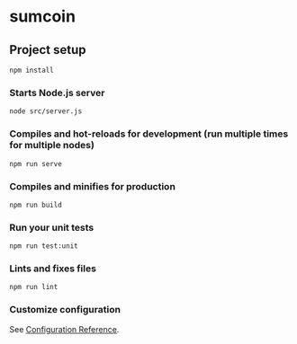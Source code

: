 # sumcoin

## Project setup
```
npm install
```

### Starts Node.js server
```
node src/server.js
```

### Compiles and hot-reloads for development (run multiple times for multiple nodes)
```
npm run serve
```

### Compiles and minifies for production
```
npm run build
```

### Run your unit tests
```
npm run test:unit
```

### Lints and fixes files
```
npm run lint
```

### Customize configuration
See [Configuration Reference](https://cli.vuejs.org/config/).
